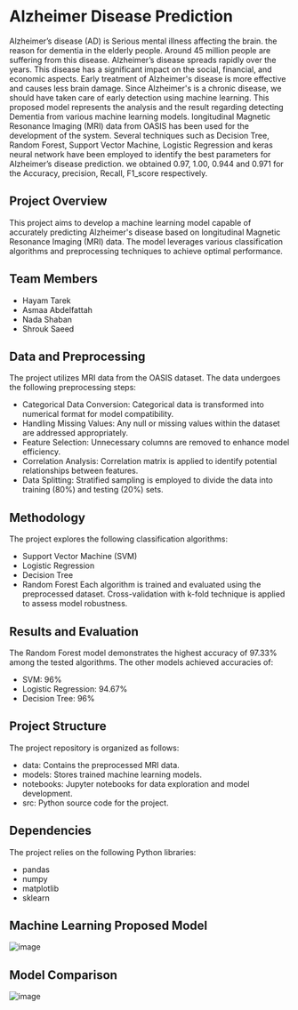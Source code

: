# Alzheimer Disease Prediction 
Alzheimer’s disease (AD) is Serious mental illness affecting the brain. the reason for dementia in the elderly people. Around 45 million people are suffering from this disease. Alzheimer’s disease spreads rapidly over the years. This disease has a significant impact on the social, financial, and economic aspects. Early treatment of Alzheimer's disease is more effective and causes less brain damage. Since Alzheimer's is a chronic disease, we should have taken care of early detection using machine learning. This proposed model represents the analysis and the result regarding detecting Dementia from various machine learning models. longitudinal Magnetic Resonance Imaging (MRI) data from OASIS has been used for the development of the system. Several techniques such as Decision Tree, Random Forest, Support Vector Machine, Logistic Regression and keras neural network have been employed to identify the best parameters for Alzheimer’s disease prediction. we obtained 0.97, 1.00, 0.944 and 0.971 for the Accuracy, precision, Recall, F1_score respectively.
## Project Overview
This project aims to develop a machine learning model capable of accurately predicting Alzheimer's disease based on longitudinal Magnetic Resonance Imaging (MRI) data. The model leverages various classification algorithms and preprocessing techniques to achieve optimal performance.
## Team Members
- Hayam Tarek 
- Asmaa Abdelfattah 
- Nada Shaban
- Shrouk Saeed
## Data and Preprocessing
The project utilizes MRI data from the OASIS dataset. The data undergoes the following preprocessing steps:
  * Categorical Data Conversion: Categorical data is transformed into numerical format for model compatibility.
  * Handling Missing Values: Any null or missing values within the dataset are addressed appropriately.
  * Feature Selection: Unnecessary columns are removed to enhance model efficiency.
  * Correlation Analysis: Correlation matrix is applied to identify potential relationships between features.
  * Data Splitting: Stratified sampling is employed to divide the data into training (80%) and testing (20%) sets.
## Methodology
The project explores the following classification algorithms:
  * Support Vector Machine (SVM)
  * Logistic Regression
  * Decision Tree
  * Random Forest
Each algorithm is trained and evaluated using the preprocessed dataset. Cross-validation with k-fold technique is applied to assess model robustness.
## Results and Evaluation
The Random Forest model demonstrates the highest accuracy of 97.33% among the tested algorithms. The other models achieved accuracies of:
  * SVM: 96%
  * Logistic Regression: 94.67%
  * Decision Tree: 96%
## Project Structure
The project repository is organized as follows:
  * data: Contains the preprocessed MRI data.
  * models: Stores trained machine learning models.
  * notebooks: Jupyter notebooks for data exploration and model development.
  * src: Python source code for the project.
## Dependencies
The project relies on the following Python libraries:
  * pandas
  * numpy
  * matplotlib
  * sklearn
## Machine Learning Proposed Model
![image](https://github.com/HayamTarek/Graduation-project/assets/125991048/0bc9dff6-f852-4610-b059-d6f96efe5ca3)
## Model Comparison
![image](https://github.com/HayamTarek/Graduation-project/assets/125991048/5250bd29-66eb-41ed-84e9-d5f2539f99a1)
